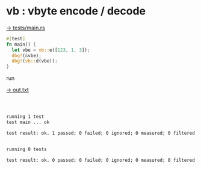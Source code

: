# vb : vbyte encode / decode

[→ tests/main.rs](tests/main.rs)

```rust
#[test]
fn main() {
  let vbe = vb::e([123, 1, 3]);
  dbg!(&vbe);
  dbg!(vb::d(vbe));
}
```


run

[→ out.txt](out.txt)

```txt



running 1 test
test main ... ok

test result: ok. 1 passed; 0 failed; 0 ignored; 0 measured; 0 filtered out; finished in 0.00s


running 0 tests

test result: ok. 0 passed; 0 failed; 0 ignored; 0 measured; 0 filtered out; finished in 0.00s
```

